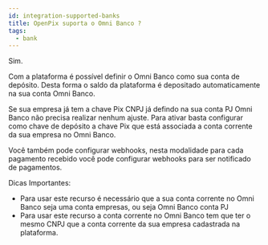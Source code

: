 ```yaml
---
id: integration-supported-banks
title: OpenPix suporta o Omni Banco ?
tags:
  - bank
---
```


Sim.

Com a plataforma é possível definir o Omni Banco como sua conta de depósito. Desta forma o saldo da plataforma é depositado automaticamente na sua conta Omni Banco.

Se sua empresa já tem a chave Pix CNPJ já defindo na sua conta PJ Omni Banco não precisa realizar nenhum ajuste. Para ativar basta configurar como chave de depósito a chave Pix que está associada a conta corrente da sua empresa no Omni Banco.

Você também pode configurar webhooks, nesta modalidade para cada pagamento recebido você pode configurar webhooks para ser notificado de pagamentos.

Dicas Importantes:

- Para usar este recurso é necessário que a sua conta corrente no Omni Banco seja uma conta empresas, ou seja Omni Banco conta PJ
- Para usar este recurso a conta corrente no Omni Banco tem que ter o mesmo CNPJ que a conta corrente da sua empresa cadastrada na plataforma.
